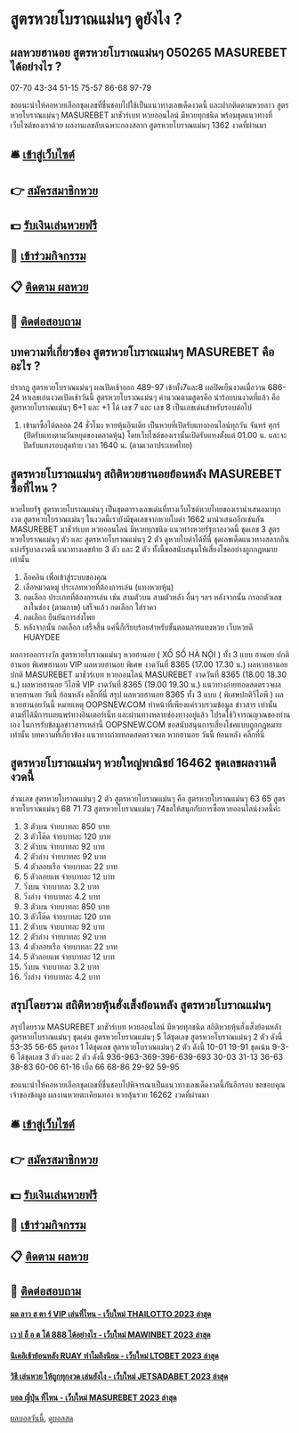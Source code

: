 # สูตรหวยโบราณแม่นๆ ดูยังไง ?
## ผลหวยฮานอย สูตรหวยโบราณแม่นๆ 050265 MASUREBET ได้อย่างไร ?
07-70
43-34
51-15
75-57
86-68
97-79

ขอแนะนำให้คอหวยเลือกชุดเลขที่ชื่นชอบไปใช้เป็นแนวทางเลขเด็ดงวดนี้ และฝากติดตามหวยลาว สูตรหวยโบราณแม่นๆ MASUREBET มาชัวร์เบท หวยออนไลน์ มีหวยทุกชนิด พร้อมชุดแนวทางที่เว็บไซต์ของเราด้วย
ผลงานเลขลับเฉพาะกองสลาก สูตรหวยโบราณแม่นๆ 1362 งวดที่ผ่านมา

## 🛎 [เข้าสู่เว็บไซต์](https://bit.ly/3BG5bNw)
## 👉 [สมัครสมาชิกหวย](https://bit.ly/3BG5bNw)
## 💵 [รับเงินเล่นหวยฟรี](https://bit.ly/3C3mvgS)
## 👑 [เข้าร่วมกิจกรรม](https://bit.ly/3C3mvgS)
## 📋 [ติดตาม ผลหวย](https://bit.ly/3C3mvgS)
## 📱 [ติดต่อสอบถาม](https://bit.ly/3C3mvgS)

## บทความที่เกี่ยวข้อง สูตรหวยโบราณแม่นๆ MASUREBET คืออะไร ?
ปรากฎ สูตรหวยโบราณแม่นๆ ผลเปิดเช้าออก 489-97 เข้าทั้ง7และ8
ผลปิดเย็นงวดเมื่อวาน 686-24
หาเลขเล่นงวดเปิดเช้าวันนี้ สูตรหวยโบราณแม่นๆ คำนวณตามสูตรคือ นำร้อยบนงวดที่แล้ว
คือ สูตรหวยโบราณแม่นๆ 6+1 และ +1 ได้ เลข 7 และ เลข 8 เป็นเลขเด่นสำหรับรอบต่อไป
1. เข้ามาซื้อได้ตลอด 24 ชั่วโมง หวยหุ้นอินเดีย เป็นหวยที่เปิดรับแทงออนไลน์ทุกวัน จันทร์ ศุกร์ (ปิดรับแทงตามวันหยุดของตลาดหุ้น) โดยเว็บไซต์ของเรานั้นเปิดรับแทงตั้งแต่ 01.00 น. และจะปิดรับแทงรอบสุดท้าย เวลา 1640 น. (ตามเวลาประเทศไทย)

## สูตรหวยโบราณแม่นๆ สถิติหวยฮานอยย้อนหลัง MASUREBET ซื้อที่ไหน ?
หวยไทยรัฐ สูตรหวยโบราณแม่นๆ เป็นชุดตารางเลขเด่นที่ทางเว็บไซต์หวยไทยของเรานำเสนอมาทุกงวด สูตรหวยโบราณแม่นๆ ในงวดนี้เรายังมีชุดเลขจากหวยใบดำ 1662 มานำเสนออีกเช่นกัน MASUREBET มาชัวร์เบท หวยออนไลน์ มีหวยทุกชนิด แนวทางหวยรัฐบาลงวดนี้ ชุดเลข 3 สูตรหวยโบราณแม่นๆ ตัว และ สูตรหวยโบราณแม่นๆ 2 ตัว ดูหวยใบดำได้ที่นี่ ชุดเลขเด็ดแนวทางสลากกินแบ่งรัฐบาลงวดนี้ แนวทางเลขท้าย 3 ตัว และ 2 ตัว ทั้งนี้ขอสนับสนุนให้เสี่ยงโชคอย่างถูกกฎหมายเท่านั้น
1. ล็อคอิน เพื่อเข้าสู่ระบบของคุณ
2. เลือหมวดหมู่ ประเภทหวยที่ต้องการเล่น (แทงหวยหุ้น)
3. กดเลือก ประเภทที่ต้องการเล่น เช่น สามตัวบน สามตัวหลัง อื่นๆ ฯลฯ หลังจากนั้น กรอกตัวเลข ลงในช่อง (ตามภาพ) เสร็จแล้ว กดเลือก ใส่ราคา
4. กดเลือก ยืนยันการส่งโพย
5. หลังจากนั้น กดเลือก เสร็จสิ้น แค่นี้ก็เรียบร้อยสำหรับขั้นตอนการแทงหวย เว็บหวยดี HUAYDEE

ผลการออกรางวัล สูตรหวยโบราณแม่นๆ หวยฮานอย ( XỔ SỐ HÀ NỘI ) ทั้ง 3 แบบ ฮานอย ปกติฮานอย พิเศษฮานอย VIP
ผลหวยฮานอย พิเศษ งวดวันที่ 8365 (17.00 17.30 น.)
ผลหวยฮานอย ปกติ MASUREBET มาชัวร์เบท หวยออนไลน์ MASUREBET งวดวันที่ 8365 (18.00 18.30 น.)
ผลหวยฮานอย วีไอพี VIP งวดวันที่ 8365 (19.00 19.30 น.)
 แนวทางถ่ายทอดสดตรวจผล หวยฮานอย วันนี้ ย้อนหลัง คลิ๊กที่นี่ 
สรุป ผลหวยฮานอย 8365 ทั้ง 3 แบบ ( พิเศษปกติวีไอพี ) ผลหวยฮานอยวันนี้
หมายเหตุ OOPSNEW.COM ทำหน้าที่เพียงแค่รวบรวมข้อมูล ข่าวสาร เท่านั้น ตามที่ได้มีการเผยแพร่ทางอินเตอร์เน็ท และผ่านทางหลายช่องทางอยู่แล้ว โปรดใช้วิจารณญาณของท่านเอง ในการรับข้อมูลข่าวสารเหล่านี้ OOPSNEW.COM ขอสนับสนุนการเสี่ยงโชคแบบถูกกฎหมายเท่านั้น
บทความที่เกี่ยวข้อง
แนวทางถ่ายทอดสดตรวจผล หวยฮานอย วันนี้ ย้อนหลัง คลิ๊กที่นี่

## สูตรหวยโบราณแม่นๆ หวยใหญ่พาณิชย์ 16462 ชุดเลขผลงานดีงวดนี้
ส่วนเลข สูตรหวยโบราณแม่นๆ 2 ตัว สูตรหวยโบราณแม่นๆ คือ สูตรหวยโบราณแม่นๆ 63 65 สูตรหวยโบราณแม่นๆ 68 71 73 สูตรหวยโบราณแม่นๆ 74ขอให้สนุกกับการซื้อหวยออนไลน์งวดนี้ค่ะ
1. 3 ตัวบน จ่ายบาทละ 850 บาท
2. 3 ตัวโต๊ด จ่ายบาทละ 120 บาท
3. 2 ตัวบน จ่ายบาทละ 92 บาท
4. 2 ตัวล่าง จ่ายบาทละ 92 บาท
5. 4 ตัวลอยเรือ จ่ายบาทละ 22 บาท
6. 5 ตัวลอยแพ จ่ายบาทละ 12 บาท
7. วิ่งบน จ่ายบาทละ 3.2 บาท
8. วิ่งล่าง จ่ายบาทละ 4.2 บาท
9. 3 ตัวบน จ่ายบาทละ 850 บาท
10. 3 ตัวโต๊ด จ่ายบาทละ 120 บาท
11. 2 ตัวบน จ่ายบาทละ 92 บาท
12. 2 ตัวล่าง จ่ายบาทละ 92 บาท
13. 4 ตัวลอยเรือ จ่ายบาทละ 22 บาท
14. 5 ตัวลอยแพ จ่ายบาทละ 12 บาท
15. วิ่งบน จ่ายบาทละ 3.2 บาท
16. วิ่งล่าง จ่ายบาทละ 4.2 บาท

## สรุปโดยรวม สถิติหวยหุ้นฮั่งเส็งย้อนหลัง สูตรหวยโบราณแม่นๆ
สรุปโดยรวม MASUREBET มาชัวร์เบท หวยออนไลน์ มีหวยทุกชนิด สถิติหวยหุ้นฮั่งเส็งย้อนหลัง สูตรหวยโบราณแม่นๆ ชุดเด่น สูตรหวยโบราณแม่นๆ 5 ได้ชุดเลข สูตรหวยโบราณแม่นๆ 2 ตัว ดังนี้
53-35
56-65
ชุดรอง 1 ได้ชุดเลข สูตรหวยโบราณแม่นๆ 2 ตัว ดังนี้
10-01
19-91
ชุดเน้น 9-3-6 ได้ชุดเลข 3 ตัว และ 2 ตัว ดังนี้
936-963-369-396-639-693
30-03
31-13
36-63
38-83
60-06
61-16
เบิ้ล 66
68-86
29-92
59-95

ขอแนะนำให้คอหวยเลือกชุดเลขที่ชื่นชอบไปพิจารณาเป็นแนวทางเลขเด็ดงวดนี้กันอีกรอบ
ขอขอบคุณเจ้าของข้อมูล
ผลงานหวยตะเคียนทอง หวยลุ้นรวย 16262 งวดที่ผ่านมา

## 🛎 [เข้าสู่เว็บไซต์](https://bit.ly/3BG5bNw)
## 👉 [สมัครสมาชิกหวย](https://bit.ly/3BG5bNw)
## 💵 [รับเงินเล่นหวยฟรี](https://bit.ly/3C3mvgS)
## 👑 [เข้าร่วมกิจกรรม](https://bit.ly/3C3mvgS)
## 📋 [ติดตาม ผลหวย](https://bit.ly/3C3mvgS)
## 📱 [ติดต่อสอบถาม](https://bit.ly/3C3mvgS)

#### [ผล ลาว ส ตา ร์ VIP เล่นที่ไหน - เว็บใหม่ THAILOTTO 2023 ล่าสุด](https://atom.io/themes/ผล%20ลาว%20ส%20ตา%20ร์%20vip%20เล่นที่ไหน%20-%20เว็บใหม่%20thailotto%202023%20ล่าสุด)
#### [เว ป ล็ อ ต โต้ 888 ได้อย่างไร - เว็บใหม่ MAWINBET 2023 ล่าสุด](https://atom.io/themes/เว%20ป%20ล็%20อ%20ต%20โต้%20888%20ได้อย่างไร%20-%20เว็บใหม่%20mawinbet%202023%20ล่าสุด)
#### [นิเคอิเช้าย้อนหลัง RUAY ทำไมถึงนิยม - เว็บใหม่ LTOBET 2023 ล่าสุด](https://atom.io/themes/นิเคอิเช้าย้อนหลัง%20ruay%20ทำไมถึงนิยม%20-%20เว็บใหม่%20ltobet%202023%20ล่าสุด)
#### [วิธี เล่นหวย ให้ถูกทุกงวด เล่นยังไง - เว็บใหม่ JETSADABET 2023 ล่าสุด](https://atom.io/themes/วิธี%20เล่นหวย%20ให้ถูกทุกงวด%20เล่นยังไง%20-%20เว็บใหม่%20jetsadabet%202023%20ล่าสุด)
#### [บอล ญี่ปุ่น ที่ไหน - เว็บใหม่ MASUREBET 2023 ล่าสุด](https://atom.io/themes/บอล%20ญี่ปุ่น%20ที่ไหน%20-%20เว็บใหม่%20masurebet%202023%20ล่าสุด)

[ผลบอลวันนี้](https://siamsport.tv "ผลบอลวันนี้"), [ดูบอลสด](https://siamsport.tv/ดูบอลสด "ดูบอลสด")